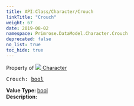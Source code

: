 ```yaml
---
title: API:Class/Character/Crouch
linkTitle: "Crouch"
weight: 67
date: 2019-08-02
namespace: Primrose.DataModel.Character.Crouch
deprecated: false
no_list: true
toc_hide: true
---
```

Property of <a href="/docs/api-reference/Class/Character"><img src="/icons/silk/humanoid.png"/>&nbsp;Character</a>
<pre class="method-declaration">
Crouch: <a class="type" href="/docs/api-reference/System/Primitives#boolean">bool</a></pre>
<b>Value Type: </b>
<a class="type" href="/docs/api-reference/System/Primitives#boolean">bool</a>
<br/>
<b>Description: </b>